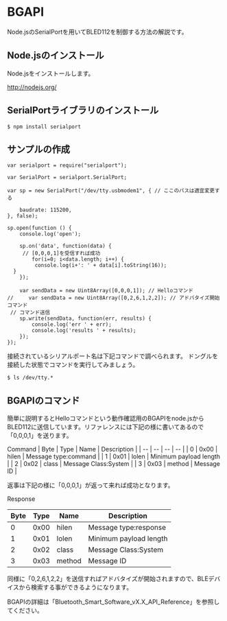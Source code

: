 # BGAPI

Node.jsのSerialPortを用いてBLED112を制御する方法の解説です。

## Node.jsのインストール
Node.jsをインストールします。

http://nodejs.org/

## SerialPortライブラリのインストール
```
$ npm install serialport
```

## サンプルの作成

```
var serialport = require("serialport");
 
var SerialPort = serialport.SerialPort;
 
var sp = new SerialPort("/dev/tty.usbmodem1", { // ここのパスは適宜変更する
 
    baudrate: 115200,
}, false);

sp.open(function () {
    console.log('open');
    
    sp.on('data', function(data) {
     // [0,0,0,1]を受信すれば成功
        for(i=0; i<data.length; i++) {
         console.log(i+': ' + data[i].toString(16));
  }
    });
    
    var sendData = new Uint8Array([0,0,0,1]); // Helloコマンド
//     var sendData = new Uint8Array([0,2,6,1,2,2]); // アドバタイズ開始コマンド
 // コマンド送信
    sp.write(sendData, function(err, results) {
        console.log('err ' + err);
        console.log('results ' + results);
    });
});
```

接続されているシリアルポート名は下記コマンドで調べられます。
ドングルを接続した状態でコマンドを実行してみましょう。

```
$ ls /dev/tty.*
```

## BGAPIのコマンド

簡単に説明するとHelloコマンドという動作確認用のBGAPIをnode.jsからBLED112に送信しています。リファレンスには下記の様に書いてあるので「0,0,0,1」を送ります。

Command
| Byte | Type | Name | Description |
| -- | -- | -- | -- |
| 0 | 0x00 | hilen | Message type:command |
| 1 | 0x01 | lolen | Minimum payload length |
| 2 | 0x02 | class | Message Class:System |
| 3 | 0x03 | method | Message ID |

返事は下記の様に「0,0,0,1」が返って来れば成功となります。

Response

| Byte | Type | Name | Description |
| -- | -- | -- | -- |
| 0 | 0x00 | hilen | Message type:response |
| 1 | 0x01 | lolen | Minimum payload length |
| 2 | 0x02 | class | Message Class:System |
| 3 | 0x03 | method | Message ID |

同様に「0,2,6,1,2,2」を送信すればアドバタイズが開始されますので、BLEデバイスから検索する事ができるようになります。

BGAPIの詳細は「Bluetooth_Smart_Software_vX.X_API_Reference」を参照してください。

